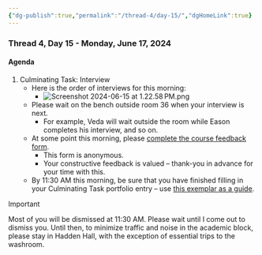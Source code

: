 ```yaml
---
{"dg-publish":true,"permalink":"/thread-4/day-15/","dgHomeLink":true}
---
```


### Thread 4, Day 15 - Monday, June 17, 2024
#### Agenda

1. Culminating Task: Interview
	- Here is the order of interviews for this morning:
		- ![Screenshot 2024-06-15 at 1.22.58 PM.png](/img/user/Media/Screenshot%202024-06-15%20at%201.22.58%E2%80%AFPM.png)
	- Please wait on the bench outside room 36 when your interview is next.
		- For example, Veda will wait outside the room while Eason completes his interview, and so on.
	- At some point this morning, please [complete the course feedback form](https://docs.google.com/forms/d/e/1FAIpQLSfmvIZXN9pe1XHMGAWcWz716M1WodD4R1bE3mT5NGILQpX6vg/viewform).
		- This form is anonymous.
		- Your constructive feedback is valued – thank-you in advance for your time with this.
	- By 11:30 AM this morning, be sure that you have finished filling in your Culminating Task portfolio entry – use [this exemplar as a guide](https://lakefieldcs.notion.site/Culminating-Task-a74824bb7ac44200b3fd620e408bfe3e).

> [!IMPORTANT]
> 
> Most of you will be dismissed at 11:30 AM. Please wait until I come out to dismiss you. Until then, to minimize traffic and noise in the academic block, please stay in Hadden Hall, with the exception of essential trips to the washroom. 
